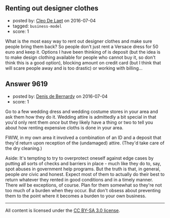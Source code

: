 ## Renting out designer clothes

- posted by: [Cleo De Laet](https://stackexchange.com/users/8754438/cleo-de-laet) on 2016-07-04
- tagged: `business-model`
- score: 1

<p>What is the most easy way to rent out designer clothes and make sure people bring them back? So people don't just rent a Versace dress for 50 euro and keep it. Options I have been thinking of is deposit (but the idea is to make design clothing available for people who cannot buy it, so don't think this is a good option), blocking amount on credit card (but I think that will scare people away and is too drastic) or working with billing...</p>



## Answer 9619

- posted by: [Denis de Bernardy](https://stackexchange.com/users/182468/denis-de-bernardy) on 2016-07-04
- score: 1

<p>Go to a few wedding dress and wedding costume stores in your area and ask them how they do it. Wedding attire is admittedly a bit special in that you'd only rent them <em>once</em> but they likely have a thing or two to tell you about how renting expensive cloths is done in your area.</p>

<p>FWIW, in my own area it involved a combination of an ID and a deposit that they'd return upon reception of the (undamaged) attire. (They'd take care of the dry cleaning.)</p>

<p>Aside: It's tempting to try to overprotect oneself against edge cases by putting all sorts of checks and barriers in place - much like they do to, say, spot abuses in government help programs. But the truth is that, in general, people <em>are</em> civic and honest. Expect most of them to actually do their best to return whatever they rented in good conditions and in a timely manner. There <em>will</em> be exceptions, of course. Plan for them somewhat so they're not too much of a burden when they occur. But don't obsess about preventing them to the point where it becomes a burden to your own business.</p>




---

All content is licensed under the [CC BY-SA 3.0 license](https://creativecommons.org/licenses/by-sa/3.0/).
